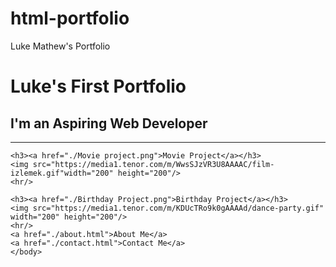 # html-portfolio
Luke Mathew's Portfolio
<!DOCTYPE html>
<html lang ="en">
    <head>
        <meta charset="UTF-8">
        <title>Luke's Portfolio</title>
    </head>
    <body>
        <h1>Luke's First Portfolio</h1>
        <h2>I'm an Aspiring Web Developer</h2>
        <hr/>

    <h3><a href="./Movie project.png">Movie Project</a></h3>
    <img src="https://media1.tenor.com/m/WwsSJzVR3U8AAAAC/film-izlemek.gif"width="200" height="200"/>
    <hr/>

    <h3><a href="./Birthday Project.png">Birthday Project</a></h3>
    <img src="https://media1.tenor.com/m/KDUcTRo9k0gAAAAd/dance-party.gif" width="200" height="200"/>
    <hr/>
    <a href="./about.html">About Me</a>
    <a href="./contact.html">Contact Me</a>
    </body>
</html>
